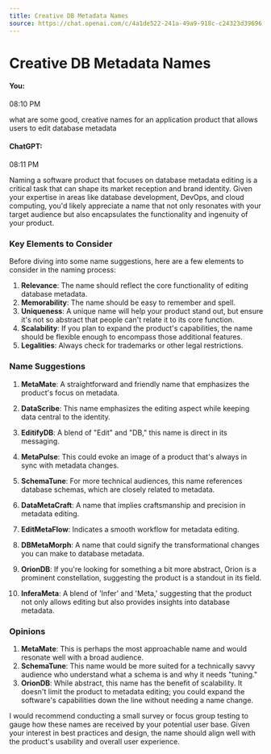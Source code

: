 ```yaml
---
title: Creative DB Metadata Names
source: https://chat.openai.com/c/4a1de522-241a-49a9-918c-c24323d39696
---
```


# Creative DB Metadata Names

#### You:
<time datetime="2023-08-30T00:10:45.073Z" title="8/29/2023, 8:10:45 PM">08:10 PM</time>

what are some good, creative names for an application product that allows users to edit database metadata

#### ChatGPT:
<time datetime="2023-08-30T00:11:26.792Z" title="8/29/2023, 8:11:26 PM">08:11 PM</time>

Naming a software product that focuses on database metadata editing is a critical task that can shape its market reception and brand identity. Given your expertise in areas like database development, DevOps, and cloud computing, you'd likely appreciate a name that not only resonates with your target audience but also encapsulates the functionality and ingenuity of your product.

### Key Elements to Consider

Before diving into some name suggestions, here are a few elements to consider in the naming process:

1. **Relevance**: The name should reflect the core functionality of editing database metadata.
2. **Memorability**: The name should be easy to remember and spell.
3. **Uniqueness**: A unique name will help your product stand out, but ensure it's not so abstract that people can't relate it to its core function.
4. **Scalability**: If you plan to expand the product's capabilities, the name should be flexible enough to encompass those additional features.
5. **Legalities**: Always check for trademarks or other legal restrictions.

### Name Suggestions

1. **MetaMate**: A straightforward and friendly name that emphasizes the product's focus on metadata.

2. **DataScribe**: This name emphasizes the editing aspect while keeping data central to the identity.

3. **EditifyDB**: A blend of "Edit" and "DB," this name is direct in its messaging.

4. **MetaPulse**: This could evoke an image of a product that's always in sync with metadata changes.

5. **SchemaTune**: For more technical audiences, this name references database schemas, which are closely related to metadata.

6. **DataMetaCraft**: A name that implies craftsmanship and precision in metadata editing.

7. **EditMetaFlow**: Indicates a smooth workflow for metadata editing.

8. **DBMetaMorph**: A name that could signify the transformational changes you can make to database metadata.

9. **OrionDB**: If you're looking for something a bit more abstract, Orion is a prominent constellation, suggesting the product is a standout in its field.

10. **InferaMeta**: A blend of 'Infer' and 'Meta,' suggesting that the product not only allows editing but also provides insights into database metadata.

### Opinions

1. **MetaMate**: This is perhaps the most approachable name and would resonate well with a broad audience.
2. **SchemaTune**: This name would be more suited for a technically savvy audience who understand what a schema is and why it needs "tuning."
3. **OrionDB**: While abstract, this name has the benefit of scalability. It doesn't limit the product to metadata editing; you could expand the software's capabilities down the line without needing a name change.

I would recommend conducting a small survey or focus group testing to gauge how these names are received by your potential user base. Given your interest in best practices and design, the name should align well with the product's usability and overall user experience.
